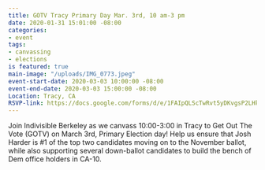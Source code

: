 ```yaml
---
title: GOTV Tracy Primary Day Mar. 3rd, 10 am-3 pm
date: 2020-01-31 15:01:00 -08:00
categories:
- event
tags:
- canvassing
- elections
is featured: true
main-image: "/uploads/IMG_0773.jpeg"
event-start-date: 2020-03-03 10:00:00 -08:00
event-end-date: 2020-03-03 15:00:00 -08:00
Location: Tracy, CA
RSVP-link: https://docs.google.com/forms/d/e/1FAIpQLScTwRvt5yDKvgsP2LHkcqCRPjL8AJcQmvuO1T8lMHpXXc6mrQ/viewform
---
```


Join Indivisible Berkeley as we canvass 10:00-3:00 in Tracy to Get Out The Vote (GOTV) on March 3rd,  Primary Election day! Help us ensure that Josh Harder is #1 of the top two candidates moving on to the November ballot, while also supporting several down-ballot candidates to build the bench of Dem office holders in CA-10.
